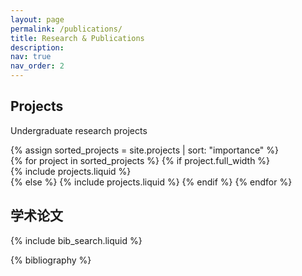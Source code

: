 ```yaml
---
layout: page
permalink: /publications/
title: Research & Publications
description:
nav: true
nav_order: 2
---
```


<!-- _pages/publications.md -->

## Projects
<p class="text-muted">Undergraduate research projects</p>

<div class="projects">
  {% assign sorted_projects = site.projects | sort: "importance" %}
  <div class="row row-cols-1 {% unless project.full_width %}row-cols-md-2{% endunless %}">
    {% for project in sorted_projects %}
      {% if project.full_width %}
        <div class="col-12">
          {% include projects.liquid %}
        </div>
      {% else %}
        {% include projects.liquid %}
      {% endif %}
    {% endfor %}
  </div>
</div>

## 学术论文

<!-- Bibsearch Feature -->
{% include bib_search.liquid %}

<div class="publications">
{% bibliography %}
</div>
